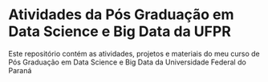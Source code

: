 # Atividades da Pós Graduação em Data Science e Big Data da UFPR

Este repositório contém as atividades, projetos e materiais do meu curso de Pós Graduação em Data Science e Big Data da Universidade Federal do Paraná
